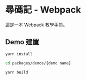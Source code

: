 # 尋碼記 - Webpack

這是一本 Webpack 教學手冊。

## Demo 建置

```bash
yarn install

cd packages/demos/{demo name}

yarn build
```
